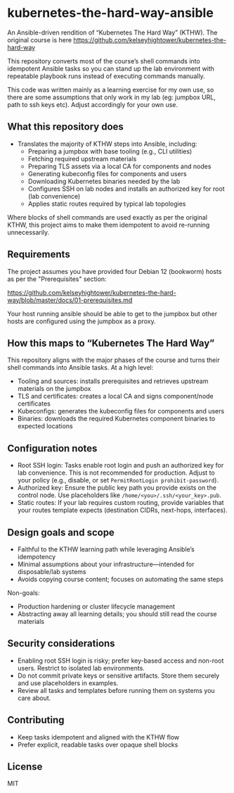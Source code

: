 # kubernetes-the-hard-way-ansible

An Ansible-driven rendition of “Kubernetes The Hard Way” (KTHW).  The original course is here https://github.com/kelseyhightower/kubernetes-the-hard-way 

This repository converts most of the course’s shell commands into idempotent Ansible tasks so you can stand up the lab environment with repeatable playbook runs instead of executing commands manually.

This code was written mainly as a learning exercise for my own use, so there are some assumptions that only work in my lab (eg: jumpbox URL, path to ssh keys etc).  Adjust accordingly for your own use. 

## What this repository does

- Translates the majority of KTHW steps into Ansible, including:
  - Preparing a jumpbox with base tooling (e.g., CLI utilities)
  - Fetching required upstream materials
  - Preparing TLS assets via a local CA for components and nodes
  - Generating kubeconfig files for components and users
  - Downloading Kubernetes binaries needed by the lab
  - Configures SSH on lab nodes and installs an authorized key for root (lab convenience)
  - Applies static routes required by typical lab topologies

Where blocks of shell commands are used exactly as per the original KTHW, this project aims to make them idempotent to avoid re-running unnecessarily.

## Requirements

The project assumes you have provided four Debian 12 (bookworm) hosts as per the "Prerequisites" section:

https://github.com/kelseyhightower/kubernetes-the-hard-way/blob/master/docs/01-prerequisites.md

Your host running ansible should be able to get to the jumpbox but other hosts are configured using the jumpbox as a proxy. 

## How this maps to “Kubernetes The Hard Way”

This repository aligns with the major phases of the course and turns their shell commands into Ansible tasks. At a high level:
- Tooling and sources: installs prerequisites and retrieves upstream materials on the jumpbox
- TLS and certificates: creates a local CA and signs component/node certificates
- Kubeconfigs: generates the kubeconfig files for components and users
- Binaries: downloads the required Kubernetes component binaries to expected locations

## Configuration notes

- Root SSH login: Tasks enable root login and push an authorized key for lab convenience. This is not recommended for production. Adjust to your policy (e.g., disable, or set `PermitRootLogin prohibit-password`).
- Authorized key: Ensure the public key path you provide exists on the control node. Use placeholders like `/home/<you>/.ssh/<your_key>.pub`.
- Static routes: If your lab requires custom routing, provide variables that your routes template expects (destination CIDRs, next-hops, interfaces).

## Design goals and scope

- Faithful to the KTHW learning path while leveraging Ansible’s idempotency
- Minimal assumptions about your infrastructure—intended for disposable/lab systems
- Avoids copying course content; focuses on automating the same steps

Non-goals:
- Production hardening or cluster lifecycle management
- Abstracting away all learning details; you should still read the course materials

## Security considerations

- Enabling root SSH login is risky; prefer key-based access and non-root users. Restrict to isolated lab environments.
- Do not commit private keys or sensitive artifacts. Store them securely and use placeholders in examples.
- Review all tasks and templates before running them on systems you care about.

## Contributing

- Keep tasks idempotent and aligned with the KTHW flow
- Prefer explicit, readable tasks over opaque shell blocks

## License

MIT
```


